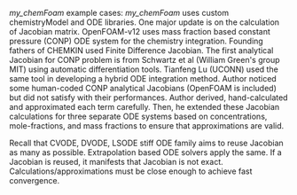 *my_chemFoam* example cases:
*my_chemFoam* uses custom chemistryModel and ODE libraries. One major update is on the calculation of Jacobian matrix. OpenFOAM-v12 uses mass fraction based constant pressure (CONP) ODE system for the chemistry integration. Founding fathers of CHEMKIN used Finite Difference Jacobian. The first analytical Jacobian for CONP problem is from Schwartz et al (William Green's group MIT) using automatic differentiation tools. Tianfeng Lu (UCONN) used the same tool in developing a hybrid ODE integration method. Author noticed some human-coded CONP analytical Jacobians (OpenFOAM is included) but did not satisfy with their performances. Author derived, hand-calculated and approximated each term carefully. Then, he extended these Jacobian calculations for three separate ODE systems based on concentrations, mole-fractions, and mass fractions to ensure that approximations are valid.

Recall that CVODE, DVODE, LSODE stiff ODE family aims to reuse Jacobian as many as possible. Extrapolation based ODE solvers apply the same. If a Jacobian is reused, it manifests that Jacobian is not exact. Calculations/approximations must be close enough to achieve fast convergence. 
